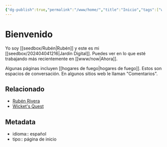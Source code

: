 ```yaml
---
{"dg-publish":true,"permalink":"/www/home/","title":"Inicio","tags":["www","gardenEntry"],"created":"2024-03-15T13:37:19.140-06:00","updated":"2024-04-04T13:53:45.217-06:00"}
---
```


# Bienvenido
Yo soy [[seedbox/Rubén\|Rubén]] y este es mi [[seedbox/202404041216\|Jardín Digital]]. Puedes ver en lo que esté trabajando más recientemente en [[www/now\|Ahora]].

Algunas páginas incluyen [[hogares de fuego\|hogares de fuego]]. Estos son espacios de conversación. En algunos sitios web le llaman "Comentarios".
## Relacionado

- [Rubén Rivera](https://rubenrivera.mx)
- [Wicket's Quest](https://wicket.quest) 

## Metadata
- idioma:: español
- tipo:: página de inicio

